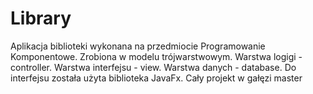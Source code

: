 # Library
Aplikacja biblioteki wykonana na przedmiocie Programowanie Komponentowe. Zrobiona w modelu trójwarstwowym.
Warstwa logigi - controller.
Warstwa interfejsu - view.
Warstwa danych - database.
Do interfejsu została użyta biblioteka JavaFx.
Cały projekt w gałęzi master
